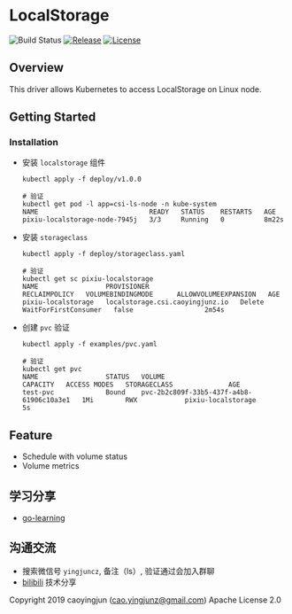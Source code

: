 # LocalStorage

![Build Status][build-url]
[![Release][release-image]][release-url]
[![License][license-image]][license-url]

## Overview
This driver allows Kubernetes to access LocalStorage on Linux node.

## Getting Started

### Installation
- 安装 `localstorage` 组件
    ```shell
    kubectl apply -f deploy/v1.0.0

    # 验证
    kubectl get pod -l app=csi-ls-node -n kube-system
    NAME                            READY   STATUS    RESTARTS   AGE
    pixiu-localstorage-node-7945j   3/3     Running   0          8m22s
    ```

- 安装 `storageclass`
    ```shell
    kubectl apply -f deploy/storageclass.yaml

    # 验证
    kubectl get sc pixiu-localstorage
    NAME                 PROVISIONER                       RECLAIMPOLICY   VOLUMEBINDINGMODE      ALLOWVOLUMEEXPANSION   AGE
    pixiu-localstorage   localstorage.csi.caoyingjunz.io   Delete          WaitForFirstConsumer   false                  2m54s
    ```

- 创建 `pvc` 验证
    ```shell
    kubectl apply -f examples/pvc.yaml

    # 验证
    kubectl get pvc
    NAME                 STATUS   VOLUME                                     CAPACITY   ACCESS MODES   STORAGECLASS              AGE
    test-pvc             Bound    pvc-2b2c809f-33b5-437f-a4b8-61906c10a3e1   1Mi        RWX            pixiu-localstorage        5s
    ```

## Feature
- Schedule with volume status
- Volume metrics

## 学习分享
- [go-learning](https://github.com/caoyingjunz/go-learning)

## 沟通交流
- 搜索微信号 `yingjuncz`, 备注（ls）, 验证通过会加入群聊
- [bilibili](https://space.bilibili.com/3493104248162809?spm_id_from=333.1007.0.0) 技术分享

Copyright 2019 caoyingjun (cao.yingjunz@gmail.com) Apache License 2.0

[build-url]: https://github.com/caoyingjunz/csi-driver-localstorage/actions/workflows/ci.yml/badge.svg
[release-image]: https://img.shields.io/badge/release-download-orange.svg
[release-url]: https://www.apache.org/licenses/LICENSE-2.0.html
[license-image]: https://img.shields.io/badge/license-Apache%202-4EB1BA.svg
[license-url]: https://www.apache.org/licenses/LICENSE-2.0.html
